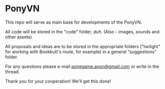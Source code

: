 # PonyVN
This repo will serve as main base for developments of the PonyVN.

All code will be stored in the "code" folder, *duh.* (Also - images, sounds and other assets)

All proposals and ideas are to be stored in the appropriate folders ("twilight" for working with Bookbutt's route, for example) in a general "suggestions" folder.

For any questions please e-mail ponegame.anon@gmail.com or write in the thread.

Thank you for your cooperation! We'll get this done!
